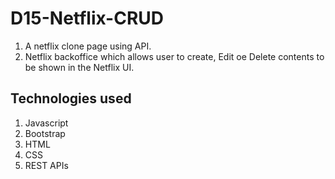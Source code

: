 # D15-Netflix-CRUD
1. A netflix clone page using API.
2. Netflix backoffice which allows user to create, Edit oe Delete contents to be shown in the Netflix UI.

## Technologies used
1. Javascript
2. Bootstrap
3. HTML
4. CSS
5. REST APIs

